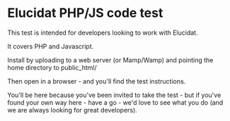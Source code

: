 # Elucidat PHP/JS code test

This test is intended for developers looking to work with Elucidat.

It covers PHP and Javascript.

Install by uploading to a web server (or Mamp/Wamp) and pointing the home directory to public_html/

Then open in a browser - and you'll find the test instructions.

You'll be here because you've been invited to take the test - but if you've found your own way here - have a go - we'd love to see what you do (and we are always looking for great developers).
